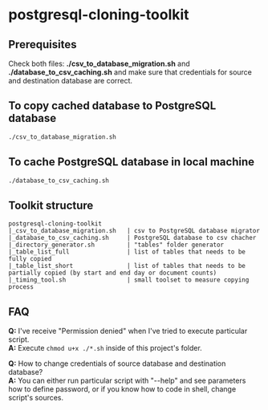 # postgresql-cloning-toolkit

## Prerequisites  
Check both files: **./csv_to_database_migration.sh** and **./database_to_csv_caching.sh** and make sure that credentials for source and destination database are correct.  

## To copy cached database to PostgreSQL database
```bash
./csv_to_database_migration.sh
```

## To cache PostgreSQL database in local machine
```bash
./database_to_csv_caching.sh
```

## Toolkit structure
```
postgresql-cloning-toolkit
|_csv_to_database_migration.sh   | csv to PostgreSQL database migrator
|_database_to_csv_caching.sh     | PostgreSQL database to csv chacher
|_directory_generator.sh         | "tables" folder generator
|_table_list_full                | list of tables that needs to be fully copied
|_table_list_short               | list of tables that needs to be partially copied (by start and end day or document counts)
|_timing_tool.sh                 | small toolset to measure copying process
```


## FAQ

**Q:** I've receive "Permission denied" when I've tried to execute particular script.  
**A:** Execute `chmod u+x ./*.sh` inside of this project's folder.

**Q:** How to change credentials of source database and destination database?  
**A:** You can either run particular script with "--help" and see parameters how to define password, or if you know how to code in shell, change script's sources.